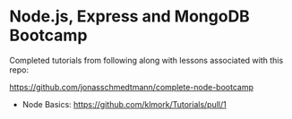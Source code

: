 # Node.js, Express and MongoDB Bootcamp

Completed tutorials from following along with lessons associated with this repo:

https://github.com/jonasschmedtmann/complete-node-bootcamp

- Node Basics: https://github.com/klmork/Tutorials/pull/1

